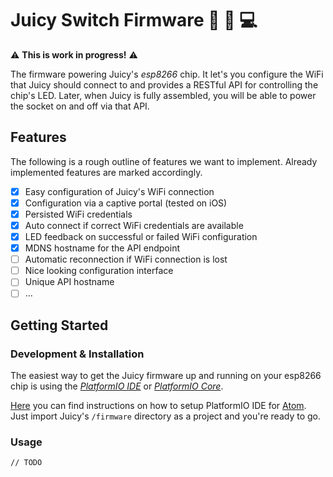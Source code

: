 # Juicy Switch Firmware 🔌 🍊 💻

⚠️ **This is work in progress!** ⚠️

The firmware powering Juicy's *esp8266* chip. It let's you configure the WiFi that Juicy should connect to and provides a RESTful API for controlling the chip's LED. Later, when Juicy is fully assembled, you will be able to power the socket on and off via that API.

## Features

The following is a rough outline of features we want to implement. Already implemented features are marked accordingly.

- [x] Easy configuration of Juicy's WiFi connection
- [x] Configuration via a captive portal (tested on iOS)
- [x] Persisted WiFi credentials
- [x] Auto connect if correct WiFi credentials are available
- [x] LED feedback on successful or failed WiFi configuration
- [x] MDNS hostname for the API endpoint
- [ ] Automatic reconnection if WiFi connection is lost
- [ ] Nice looking configuration interface
- [ ] Unique API hostname
- [ ] ...

## Getting Started

### Development & Installation

The easiest way to get the Juicy firmware up and running on your esp8266 chip is using the [*PlatformIO IDE*](http://platformio.org/get-started/ide) or [*PlatformIO Core*](http://platformio.org/get-started/cli).

[Here](http://docs.platformio.org/en/latest/ide/atom.html#quick-start) you can find instructions on how to setup PlatformIO IDE for [Atom](https://atom.io). Just import Juicy's `/firmware` directory as a project and you're ready to go.

### Usage

`// TODO`



 